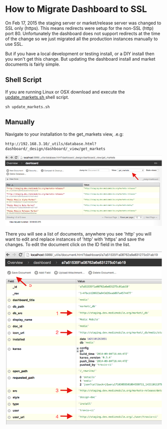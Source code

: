 # How to Migrate Dashboard to SSL

On Feb 17, 2015 the staging server or market/release server was changed to SSL
only (https). This means redirects were setup for the non-SSL (http) port 80.
Unfortunately the dashboard does not support redirects at the time of the
change so we just migrated all the production instances manually to use SSL.

But if you have a local development or testing install, or a DIY install then
you won't get this change.  But updating the dashboard install and market
documents is fairly simple.

## Shell Script

If you are running Linux or OSX download and execute the [update_markets.sh ](https://raw.githubusercontent.com/medic/medic-data/master/scripts/update_markets.sh) shell script.

```
sh update_markets.sh
```

## Manually

Navigate to your installation to the get_markets view, .e.g:

```
http://192.168.3.10/_utils/database.html?dashboard/_design/dashboard/_view/get_markets
```

![Get Markets View](img/get-markets-view.png)

There you will see a list of documents, anywhere you see 'http' you will want to
edit and replace instances of 'http' with 'https' and save the changes.  To edit the document click on the ID field in the list.

![Edit Install Document](img/edit-install-doc.png)

